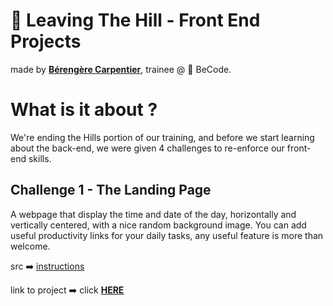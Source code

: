 # :seedling: Leaving The Hill - Front End Projects 

made by [**Bérengère Carpentier**](https://github.com/carpentierberengere), trainee @ :office: BeCode.

# What is it about ?
We're ending the Hills portion of our training, and before we start learning about the back-end, we were given 4 challenges to re-enforce our front-end skills.  

## Challenge 1 - The Landing Page
A webpage that display the time and date of the day, horizontally and vertically centered, with a nice random background image. You can add useful productivity links for your daily tasks, any useful feature is more than welcome.

src :arrow_right: [instructions](https://github.com/becodeorg/bxl-hopper-1-25/tree/master/The%20Hill/projects/99.leaving_the_hills)

link to project :arrow_right: click [**HERE**](/)
